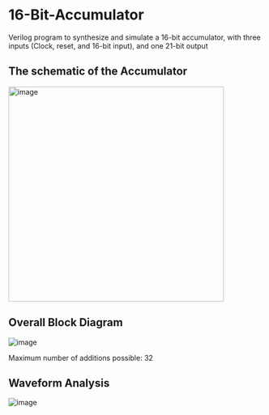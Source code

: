 # 16-Bit-Accumulator
Verilog program to synthesize and simulate a 16-bit accumulator, with three inputs (Clock,  reset, and 16-bit input), and one 21-bit output

## The schematic of the Accumulator

<img width="425" alt="image" src="https://github.com/user-attachments/assets/63274a99-68b3-4114-b5af-d2fba3531fb4">

## Overall Block Diagram
![image](https://github.com/user-attachments/assets/958fa0a4-6431-45ad-8b51-83af26349179)

Maximum number of additions possible: 32

## Waveform Analysis
![image](https://github.com/user-attachments/assets/bb799b6a-efb1-42d0-a2bc-133955a656d6)
